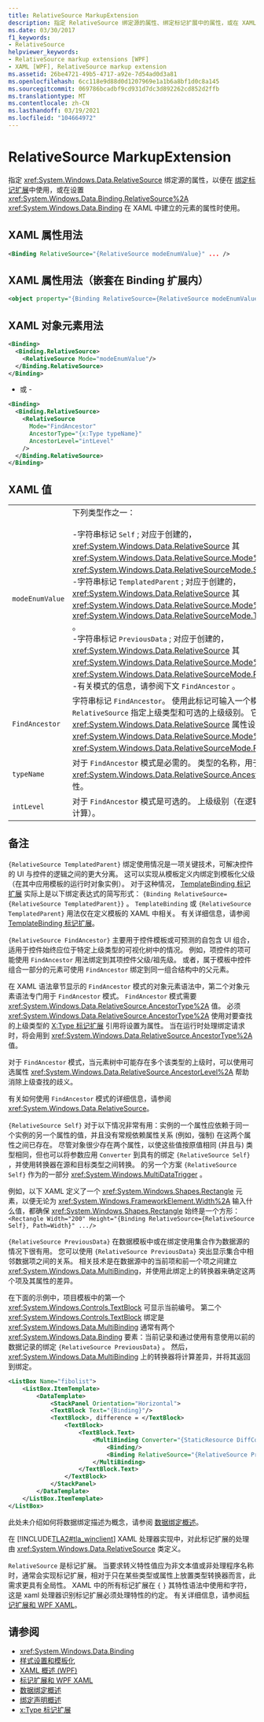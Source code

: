 ```yaml
---
title: RelativeSource MarkupExtension
description: 指定 RelativeSource 绑定源的属性、绑定标记扩展中的属性，或在 XAML 中设置绑定的 RelativeSource 属性时。
ms.date: 03/30/2017
f1_keywords:
- RelativeSource
helpviewer_keywords:
- RelativeSource markup extensions [WPF]
- XAML [WPF], RelativeSource markup extension
ms.assetid: 26be4721-49b5-4717-a92e-7d54ad0d3a81
ms.openlocfilehash: 6cc118e9d88d0d1207969e1a1b6a8bf1d0c8a145
ms.sourcegitcommit: 069786bcadbf9cd931d7dc3d892262cd852d2ffb
ms.translationtype: MT
ms.contentlocale: zh-CN
ms.lasthandoff: 03/19/2021
ms.locfileid: "104664972"
---
```

# <a name="relativesource-markupextension"></a>RelativeSource MarkupExtension

指定 <xref:System.Windows.Data.RelativeSource> 绑定源的属性，以便在 [绑定标记扩展](binding-markup-extension.md)中使用，或在设置 <xref:System.Windows.Data.Binding.RelativeSource%2A> <xref:System.Windows.Data.Binding> 在 XAML 中建立的元素的属性时使用。

## <a name="xaml-attribute-usage"></a>XAML 属性用法

```xml
<Binding RelativeSource="{RelativeSource modeEnumValue}" ... />
```

## <a name="xaml-attribute-usage-nested-within-binding-extension"></a>XAML 属性用法（嵌套在 Binding 扩展内）

```xml
<object property="{Binding RelativeSource={RelativeSource modeEnumValue} ...}" ... />
```

## <a name="xaml-object-element-usage"></a>XAML 对象元素用法

```xml
<Binding>
  <Binding.RelativeSource>
    <RelativeSource Mode="modeEnumValue"/>
  </Binding.RelativeSource>
</Binding>
```

- 或 -

```xml
<Binding>
  <Binding.RelativeSource>
    <RelativeSource
      Mode="FindAncestor"
      AncestorType="{x:Type typeName}"
      AncestorLevel="intLevel"
    />
  </Binding.RelativeSource>
</Binding>
```

## <a name="xaml-values"></a>XAML 值

|||
|-|-|
|`modeEnumValue`|下列类型作之一：<br /><br /> -字符串标记 `Self` ; 对应于创建的， <xref:System.Windows.Data.RelativeSource> 其 <xref:System.Windows.Data.RelativeSource.Mode%2A> 属性设置为 <xref:System.Windows.Data.RelativeSourceMode.Self> 。<br />-字符串标记 `TemplatedParent` ; 对应于创建的， <xref:System.Windows.Data.RelativeSource> 其 <xref:System.Windows.Data.RelativeSource.Mode%2A> 属性设置为 <xref:System.Windows.Data.RelativeSourceMode.TemplatedParent> 。<br />-字符串标记 `PreviousData` ; 对应于创建的， <xref:System.Windows.Data.RelativeSource> 其 <xref:System.Windows.Data.RelativeSource.Mode%2A> 属性设置为 <xref:System.Windows.Data.RelativeSourceMode.PreviousData> 。<br />-有关模式的信息，请参阅下文 `FindAncestor` 。|
|`FindAncestor`|字符串标记 `FindAncestor`。 使用此标记可输入一个模式，以便 `RelativeSource` 指定上级类型和可选的上级级别。 它对应于通过将 <xref:System.Windows.Data.RelativeSource> 属性设置为 <xref:System.Windows.Data.RelativeSource.Mode%2A> 而创建的 <xref:System.Windows.Data.RelativeSourceMode.FindAncestor>。|
|`typeName`|对于 `FindAncestor` 模式是必需的。 类型的名称，用于填充 <xref:System.Windows.Data.RelativeSource.AncestorType%2A> 属性。|
|`intLevel`|对于 `FindAncestor` 模式是可选的。 上级级别（在逻辑树中向父级方向计算）。|

## <a name="remarks"></a>备注

`{RelativeSource TemplatedParent}` 绑定使用情况是一项关键技术，可解决控件的 UI 与控件的逻辑之间的更大分离。 这可以实现从模板定义内绑定到模板化父级（在其中应用模板的运行时对象实例）。 对于这种情况， [TemplateBinding 标记扩展](templatebinding-markup-extension.md) 实际上是以下绑定表达式的简写形式： `{Binding RelativeSource={RelativeSource TemplatedParent}}` 。 `TemplateBinding` 或 `{RelativeSource TemplatedParent}` 用法仅在定义模板的 XAML 中相关。 有关详细信息，请参阅 [TemplateBinding 标记扩展](templatebinding-markup-extension.md)。

`{RelativeSource FindAncestor}` 主要用于控件模板或可预测的自包含 UI 组合，适用于控件始终应位于特定上级类型的可视化树中的情况。 例如，项控件的项可能使用 `FindAncestor` 用法绑定到其项控件父级/祖先级。 或者，属于模板中控件组合一部分的元素可使用 `FindAncestor` 绑定到同一组合结构中的父元素。

在 XAML 语法章节显示的 `FindAncestor` 模式的对象元素语法中，第二个对象元素语法专门用于 `FindAncestor` 模式。 `FindAncestor` 模式需要 <xref:System.Windows.Data.RelativeSource.AncestorType%2A> 值。 必须 <xref:System.Windows.Data.RelativeSource.AncestorType%2A> 使用对要查找的上级类型的 [X:Type 标记扩展](/dotnet/desktop-wpf/xaml-services/xtype-markup-extension) 引用将设置为属性。 当在运行时处理绑定请求时，将会用到 <xref:System.Windows.Data.RelativeSource.AncestorType%2A> 值。

对于 `FindAncestor` 模式，当元素树中可能存在多个该类型的上级时，可以使用可选属性 <xref:System.Windows.Data.RelativeSource.AncestorLevel%2A> 帮助消除上级查找的歧义。

有关如何使用 `FindAncestor` 模式的详细信息，请参阅 <xref:System.Windows.Data.RelativeSource>。

`{RelativeSource Self}` 对于以下情况非常有用：实例的一个属性应依赖于同一个实例的另一个属性的值，并且没有常规依赖属性关系 (例如，强制) 在这两个属性之间已存在。 尽管对象很少存在两个属性，以使这些值按原值相同 (并且与) 类型相同，但也可以将参数应用 `Converter` 到具有的绑定 `{RelativeSource Self}` ，并使用转换器在源和目标类型之间转换。 的另一个方案 `{RelativeSource Self}` 作为的一部分 <xref:System.Windows.MultiDataTrigger> 。

例如，以下 XAML 定义了一个 <xref:System.Windows.Shapes.Rectangle> 元素，以便无论为 <xref:System.Windows.FrameworkElement.Width%2A> 输入什么值，都确保 <xref:System.Windows.Shapes.Rectangle> 始终是一个方形：`<Rectangle Width="200" Height="{Binding RelativeSource={RelativeSource Self}, Path=Width}" .../>`

`{RelativeSource PreviousData}` 在数据模板中或在绑定使用集合作为数据源的情况下很有用。 您可以使用 `{RelativeSource PreviousData}` 突出显示集合中相邻数据项之间的关系。 相关技术是在数据源中的当前项和前一个项之间建立 <xref:System.Windows.Data.MultiBinding>，并使用此绑定上的转换器来确定这两个项及其属性的差异。

在下面的示例中，项目模板中的第一个 <xref:System.Windows.Controls.TextBlock> 可显示当前编号。 第二个 <xref:System.Windows.Controls.TextBlock> 绑定是 <xref:System.Windows.Data.MultiBinding> 通常有两个 <xref:System.Windows.Data.Binding> 要素：当前记录和通过使用有意使用以前的数据记录的绑定 `{RelativeSource PreviousData}` 。 然后，<xref:System.Windows.Data.MultiBinding> 上的转换器将计算差异，并将其返回到绑定。

```xml
<ListBox Name="fibolist">
    <ListBox.ItemTemplate>
        <DataTemplate>
            <StackPanel Orientation="Horizontal">
            <TextBlock Text="{Binding}"/>
            <TextBlock>, difference = </TextBlock>
                <TextBlock>
                    <TextBlock.Text>
                        <MultiBinding Converter="{StaticResource DiffConverter}">
                            <Binding/>
                            <Binding RelativeSource="{RelativeSource PreviousData}"/>
                        </MultiBinding>
                    </TextBlock.Text>
                </TextBlock>
            </StackPanel>
        </DataTemplate>
    </ListBox.ItemTemplate>
</ListBox>
```

此处未介绍如何将数据绑定描述为概念，请参阅 [数据绑定概述](/dotnet/desktop-wpf/data/data-binding-overview)。

在 [!INCLUDE[TLA2#tla_winclient](../../../includes/tla2sharptla-winclient-md.md)] XAML 处理器实现中，对此标记扩展的处理由 <xref:System.Windows.Data.RelativeSource> 类定义。

`RelativeSource` 是标记扩展。 当要求转义特性值应为非文本值或非处理程序名称时，通常会实现标记扩展，相对于只在某些类型或属性上放置类型转换器而言，此需求更具有全局性。 XAML 中的所有标记扩展在 `{` `}` 其特性语法中使用和字符，这是 xaml 处理器识别标记扩展必须处理特性的约定。 有关详细信息，请参阅[标记扩展和 WPF XAML](markup-extensions-and-wpf-xaml.md)。

## <a name="see-also"></a>请参阅

- <xref:System.Windows.Data.Binding>
- [样式设置和模板化](/dotnet/desktop-wpf/fundamentals/styles-templates-overview)
- [XAML 概述 (WPF)](/dotnet/desktop-wpf/fundamentals/xaml)
- [标记扩展和 WPF XAML](markup-extensions-and-wpf-xaml.md)
- [数据绑定概述](/dotnet/desktop-wpf/data/data-binding-overview)
- [绑定声明概述](../data/binding-declarations-overview.md)
- [x:Type 标记扩展](/dotnet/desktop-wpf/xaml-services/xtype-markup-extension)
